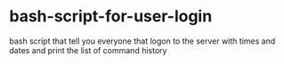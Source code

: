 # bash-script-for-user-login
bash script that tell you everyone that logon to the server with times and dates and print the list of command history

